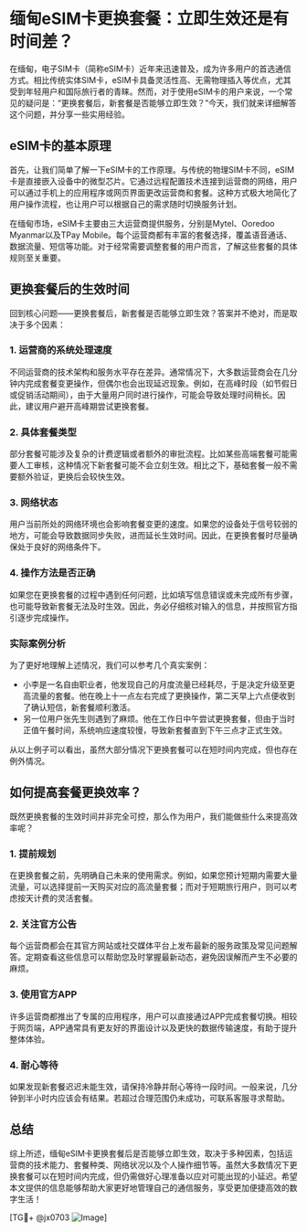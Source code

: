 # 缅甸eSIM卡更换套餐：立即生效还是有时间差？

在缅甸，电子SIM卡（简称eSIM卡）近年来迅速普及，成为许多用户的首选通信方式。相比传统实体SIM卡，eSIM卡具备灵活性高、无需物理插入等优点，尤其受到年轻用户和国际旅行者的青睐。然而，对于使用eSIM卡的用户来说，一个常见的疑问是：“更换套餐后，新套餐是否能够立即生效？”今天，我们就来详细解答这个问题，并分享一些实用经验。

## eSIM卡的基本原理

首先，让我们简单了解一下eSIM卡的工作原理。与传统的物理SIM卡不同，eSIM卡是直接嵌入设备中的微型芯片。它通过远程配置技术连接到运营商的网络，用户可以通过手机上的应用程序或网页界面更改运营商和套餐。这种方式极大地简化了用户操作流程，也让用户可以根据自己的需求随时切换服务计划。

在缅甸市场，eSIM卡主要由三大运营商提供服务，分别是Mytel、Ooredoo Myanmar以及TPay Mobile。每个运营商都有丰富的套餐选择，覆盖语音通话、数据流量、短信等功能。对于经常需要调整套餐的用户而言，了解这些套餐的具体规则至关重要。

## 更换套餐后的生效时间

回到核心问题——更换套餐后，新套餐是否能够立即生效？答案并不绝对，而是取决于多个因素：

### 1. **运营商的系统处理速度**
   不同运营商的技术架构和服务水平存在差异。通常情况下，大多数运营商会在几分钟内完成套餐变更操作，但偶尔也会出现延迟现象。例如，在高峰时段（如节假日或促销活动期间），由于大量用户同时进行操作，可能会导致处理时间稍长。因此，建议用户避开高峰期尝试更换套餐。

### 2. **具体套餐类型**
   部分套餐可能涉及复杂的计费逻辑或者额外的审批流程。比如某些高端套餐可能需要人工审核，这种情况下新套餐可能不会立刻生效。相比之下，基础套餐一般不需要额外验证，更换后会较快生效。

### 3. **网络状态**
   用户当前所处的网络环境也会影响套餐变更的速度。如果您的设备处于信号较弱的地方，可能会导致数据同步失败，进而延长生效时间。因此，在更换套餐时尽量确保处于良好的网络条件下。

### 4. **操作方法是否正确**
   如果您在更换套餐的过程中遇到任何问题，比如填写信息错误或未完成所有步骤，也可能导致新套餐无法及时生效。因此，务必仔细核对输入的信息，并按照官方指引逐步完成操作。

### 实际案例分析
为了更好地理解上述情况，我们可以参考几个真实案例：
- 小李是一名自由职业者，他发现自己的月度流量已经耗尽，于是决定升级至更高流量的套餐。他在晚上十一点左右完成了更换操作，第二天早上六点便收到了确认短信，新套餐顺利激活。
- 另一位用户张先生则遇到了麻烦。他在工作日中午尝试更换套餐，但由于当时正值午餐时间，系统响应速度较慢，导致新套餐直到下午三点才正式生效。

从以上例子可以看出，虽然大部分情况下更换套餐可以在短时间内完成，但也存在例外情况。

## 如何提高套餐更换效率？

既然更换套餐的生效时间并非完全可控，那么作为用户，我们能做些什么来提高效率呢？

### 1. 提前规划
   在更换套餐之前，先明确自己未来的使用需求。例如，如果您预计短期内需要大量流量，可以选择提前一天购买对应的高流量套餐；而对于短期旅行用户，则可以考虑按天计费的灵活套餐。

### 2. 关注官方公告
   每个运营商都会在其官方网站或社交媒体平台上发布最新的服务政策及常见问题解答。定期查看这些信息可以帮助您及时掌握最新动态，避免因误解而产生不必要的麻烦。

### 3. 使用官方APP
   许多运营商都推出了专属的应用程序，用户可以直接通过APP完成套餐切换。相较于网页端，APP通常具有更友好的界面设计以及更快的数据传输速度，有助于提升整体体验。

### 4. 耐心等待
   如果发现新套餐迟迟未能生效，请保持冷静并耐心等待一段时间。一般来说，几分钟到半小时内应该会有结果。若超过合理范围仍未成功，可联系客服寻求帮助。

## 总结

综上所述，缅甸eSIM卡更换套餐后是否能够立即生效，取决于多种因素，包括运营商的技术能力、套餐种类、网络状况以及个人操作细节等。虽然大多数情况下更换套餐可以在短时间内完成，但仍需做好心理准备以应对可能出现的小延迟。希望本文提供的信息能够帮助大家更好地管理自己的通信服务，享受更加便捷高效的数字生活！

[TG💪+ @jx0703 ![Image](https://github.com/user-attachments/assets/dbca1d08-cadb-493c-b0ec-ad6f7a83f270)]